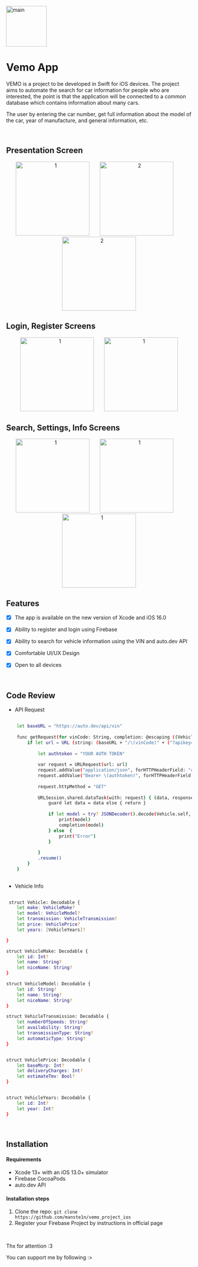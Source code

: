 
<p align="left">
  <img src="https://github.com/manste1n/vemo_project_ios/blob/main/Screens/icon.png" width="110" title="main">
</p>


# Vemo App

VEMO is a project to be developed in Swift for iOS devices. The project aims to automate the search for car information for people who are interested, the point is that the application will be connected to a common database which contains information about many cars. 

The user by entering the car number, get full information about the model of the car, year of manufacture, and general information, etc.


&nbsp;


## Presentation Screen

<p align="center">
  <img src="https://github.com/manste1n/vemo_project_ios/blob/main/Screens/1.png" width="200" title="1">
  &nbsp;
  &nbsp;
  &nbsp;
  <img src="https://github.com/manste1n/vemo_project_ios/blob/main/Screens/2.png" width="200" title="2">
  &nbsp;
  &nbsp;
  &nbsp;
  <img src="https://github.com/manste1n/vemo_project_ios/blob/main/Screens/3.png" width="200" title="2">
  
</p>

## Login, Register Screens

<p align="center">
  <img src="https://github.com/manste1n/vemo_project_ios/blob/main/Screens/4.png" width="200" title="1">
   &nbsp;
  &nbsp;
  &nbsp;
   <img src="https://github.com/manste1n/vemo_project_ios/blob/main/Screens/5.png" width="200" title="1">
  
</p>


## Search, Settings, Info Screens

<p align="center">
  <img src="https://github.com/manste1n/vemo_project_ios/blob/main/Screens/6.png" width="200" title="1">
   &nbsp;
  &nbsp;
  &nbsp;
   <img src="https://github.com/manste1n/vemo_project_ios/blob/main/Screens/7.png" width="200" title="1">
   &nbsp;
  &nbsp;
  &nbsp;
   <img src="https://github.com/manste1n/vemo_project_ios/blob/main/Screens/8.png" width="200" title="1">
  
</p>




## Features

- [x] The app is available on the new version of Xcode and iOS 16.0 
- [x] Ability to register and login using Firebase
- [x] Ability to search for vehicle information using the VIN and auto.dev API
- [x] Comfortable UI/UX Design
- [x] Open to all devices 


&nbsp;
   
## Code Review

- API Request

```sh
   
    let baseURL = "https://auto.dev/api/vin"
    
    func getRequest(for vinCode: String, completion: @escaping ((Vehicle) -> ())) {
        if let url = URL (string: (baseURL + "/\(vinCode)" + ("?apikey=YOURAPIKEY"))) {
            
            let authtoken = "YOUR AUTH TOKEN"
            
            var request = URLRequest(url: url)
            request.addValue("application/json", forHTTPHeaderField: "content-type")
            request.addValue("Bearer \(authtoken)", forHTTPHeaderField: "authorization")
            
            request.httpMethod = "GET"
            
            URLSession.shared.dataTask(with: request) { (data, response , error) in
                guard let data = data else { return }
                
                if let model = try? JSONDecoder().decode(Vehicle.self, from: data) {
                    print(model)
                    completion(model)
                } else  {
                    print("Error")
                }
                
            }
            .resume()
        }
    }
    
``` 


- Vehicle Info 


```sh
 
 struct Vehicle: Decodable {
    let make: VehicleMake?
    let model: VehicleModel?
    let transmission: VehicleTransmission?
    let price: VehiclePrice?
    let years: [VehicleYears]?

}

struct VehicleMake: Decodable {
    let id: Int?
    let name: String?
    let niceName: String?
}

struct VehicleModel: Decodable {
    let id: String?
    let name: String?
    let niceName: String?
}

struct VehicleTransmission: Decodable {
    let numberOfSpeeds: String?
    let availability: String?
    let transmissionType: String?
    let automaticType: String?
}


struct VehiclePrice: Decodable {
    let baseMsrp: Int?
    let deliveryCharges: Int?
    let estimateTmv: Bool?
}


struct VehicleYears: Decodable {
    let id: Int?
    let year: Int?
}
``` 


&nbsp;

## Installation

#### Requirements
- Xcode 13+ with an iOS 13.0+ simulator
- Firebase CocoaPods
- auto.dev API

#### Installation steps
1. Clone the repo: `git clone https://github.com/manste1n/vemo_project_ios`
2. Register your Firebase Project by instructions in official page




&nbsp;



Thx for attention :3

You can support me by following :>

